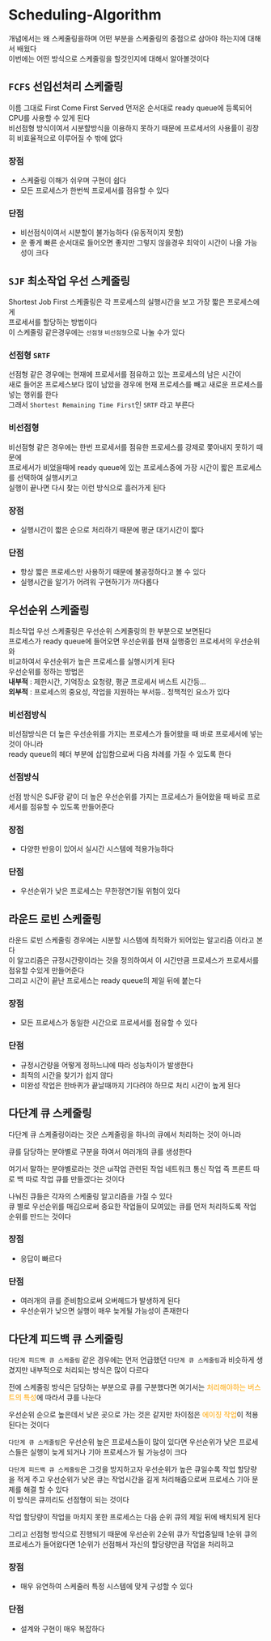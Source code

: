 # Scheduling-Algorithm
개념에서는 왜 스케줄링을하며 어떤 부분을 스케줄링의 중점으로 삼아야 하는지에 대해서 배웠다  
이번에는 어떤 방식으로 스케줄링을 할것인지에 대해서 알아볼것이다

## `FCFS` 선입선처리 스케줄링
이름 그대로 First Come First Served 먼저온 순서대로 ready queue에 등록되어 CPU를 사용할 수 있게 된다  
비선점형 방식이여서 시분할방식을 이용하지 못하기 때문에 프로세서의 사용률이 굉장히 비효율적으로 이루어질 수 밖에 없다  
### 장점
- 스케줄링 이해가 쉬우며 구현이 쉽다
- 모든 프로세스가 한번씩 프로세서를 점유할 수 있다

### 단점
- 비선점식이여서 시분할이 불가능하다 (유동적이지 못함)
- 운 좋게 빠른 순서대로 들어오면 좋지만 그렇지 않을경우 최악이 시간이 나올 가능성이 크다


## `SJF` 최소작업 우선 스케줄링
Shortest Job First 스케줄링은 각 프로세스의 실행시간을 보고 가장 짧은 프로세스에게  
프로세서를 할당하는 방법이다  
이 스케줄링 같은경우에는 `선점형` `비선점형`으로 나눌 수가 있다
### 선점형 `SRTF`
선점형 같은 경우에는 현재에 프로세서를 점유하고 있는 프로세스의 남은 시간이  
새로 들어온 프로세스보다 많이 남았을 경우에 현재 프로세스를 빼고 새로운 프로세스를 넣는 행위를 한다  
그래서 `Shortest Remaining Time First`인 `SRTF` 라고 부른다 

### 비선점형
비선점형 같은 경우에는 한번 프로세서를 점유한 프로세스를 강제로 쫓아내지 못하기 때문에  
프로세서가 비었을때에 ready queue에 있는 프로세스중에 가장 시간이 짧은 프로세스를 선택하여 실행시키고  
실행이 끝나면 다시 찾는 이런 방식으로 흘러가게 된다

### 장점
- 실행시간이 짧은 순으로 처리하기 때문에 평균 대기시간이 짧다

### 단점
- 항상 짧은 프로세스만 사용하기 때문에 불공정하다고 볼 수 있다
- 실행시간을 알기가 어려워 구현하기가 까다롭다


## 우선순위 스케줄링
최소작업 우선 스케줄링은 우선순위 스케줄링의 한 부분으로 보면된다  
프로세스가 ready queue에 들어오면 우선순위를 현재 실행중인 프로세서의 우선순위와  
비교하여서 우선순위가 높은 프로세스를 실행시키게 된다  
우선순위를 정하는 방법은  
**내부적** : 제한시간, 기억장소 요청량, 평균 프로세서 버스트 시간등...  
**외부적** : 프로세스의 중요성, 작업을 지원하는 부서등.. 정책적인 요소가 있다  
### 비선점방식
비선점방식은 더 높은 우선순위를 가지는 프로세스가 들어왔을 때 바로 프로세서에 넣는 것이 아니라  
ready queue의 헤더 부분에 삽입함으로써 다음 차례를 가질 수 있도록 한다
### 선점방식
선점 방식은 SJF랑 같이 더 높은 우선순위를 가지는 프로세스가 들어왔을 때 바로 프로세서를 점유할 수 있도록 만들어준다  

### 장점
- 다양한 반응이 있어서 실시간 시스템에 적용가능하다
### 단점 
- 우선순위가 낮은 프로세스는 무한정연기될 위험이 있다

## 라운드 로빈 스케줄링
라운드 로빈 스케줄링 경우에는 시분할 시스템에 최적화가 되어있는 알고리즘 이라고 본다  
이 알고리즘은 규정시간량이라는 것을 정의하여서 이 시간만큼 프로세스가 프로세서를 점유할 수있게 만들어준다  
그리고 시간이 끝난 프로세스는 ready queue의 제일 뒤에 붙는다  

### 장점
- 모든 프로세스가 동일한 시간으로 프로세서를 점유할 수 있다

### 단점
- 규정시간량을 어떻게 정하느냐에 따라 성능차이가 발생한다
- 최적의 시간을 찾기가 쉽지 않다
- 미완성 작업은 한바퀴가 끝날때까지 기다려야 하므로 처리 시간이 높게 된다

## 다단계 큐 스케줄링
다단계 큐 스케줄링이라는 것은 스케줄링을 하나의 큐에서 처리하는 것이 아니라

큐를 담당하는 분야별로 구분을 하여서 여러개의 큐를 생성한다

여기서 말하는 분야별로라는 것은 ui작업 관련된 작업 네트워크 통신 작업 즉 프론트 따로 백 따로 작업 큐를 만들겠다는 것이다

나눠진 큐들은 각자의 스케줄링 알고리즘을 가질 수 있다  
큐 별로 우선순위를 매김으로써 중요한 작업들이 모여있는 큐를 먼저 처리하도록 작업 순위를 만드는 것이다

### 장점
- 응답이 빠르다

### 단점
- 여러개의 큐를 준비함으로써 오버헤드가 발생하게 된다
- 우선순위가 낮으면 실행이 매우 늦게될 가능성이 존재한다

## 다단계 피드백 큐 스케줄링
`다단계 피드백 큐 스케줄링` 같은 경우에는 먼저 언급했던 `다단계 큐 스케줄링`과 비슷하게 생겼지만 내부적으로 처리되는 방식은 많이 다르다

전에 스케줄링 방식은 담당하는 부분으로 큐를 구분했다면 여기서는 <span style="color: orange">처리해야하는 버스트의 특성</span>에 따라서 큐를 나눈다

우선순위 순으로 높은데서 낮은 곳으로 가는 것은 같지만 차이점은 <span style="color: orange">에이징 작업</span>이 적용된다는 것이다

`다단계 큐 스케줄링`은 우선순위 높은 프로세스들이 많이 있다면 우선순위가 낮은 프로세스들은 실행이 늦게 되거나 기아 프로세스가 될 가능성이 크다

`다단계 피드백 큐 스케줄링`은 그것을 방지하고자 우선순위가 높은 큐일수록 작업 할당량을 적게 주고 우선순위가 낮은 큐는 작업시간을 길게 처리해줌으로써 프로세스 기아 문제를 해결 할 수 있다  
이 방식은 큐끼리도 선점형이 되는 것이다

작업 할당량이 작업을 마치지 못한 프로세스는 다음 순위 큐의 제일 뒤에 배치되게 된다

그리고 선점형 방식으로 진행되기 때문에 우선순위 2순위 큐가 작업중일때 1순위 큐의 프로세스가 들어왔다면 1순위가 선점해서 자신의 할당량만큼 작업을 처리하고 

### 장점
- 매우 유연하여 스케줄러 특정 시스템에 맞게 구성할 수 있다

### 단점
- 설계와 구현이 매우 복잡하다
